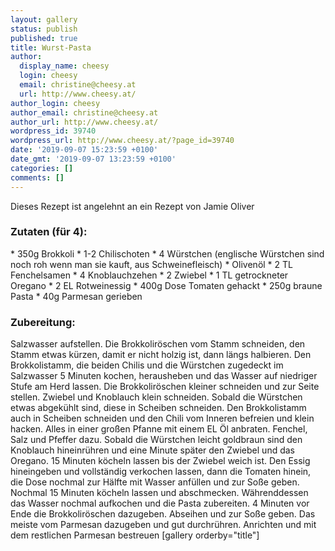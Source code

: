 ```yaml
---
layout: gallery
status: publish
published: true
title: Wurst-Pasta
author:
  display_name: cheesy
  login: cheesy
  email: christine@cheesy.at
  url: http://www.cheesy.at/
author_login: cheesy
author_email: christine@cheesy.at
author_url: http://www.cheesy.at/
wordpress_id: 39740
wordpress_url: http://www.cheesy.at/?page_id=39740
date: '2019-09-07 15:23:59 +0100'
date_gmt: '2019-09-07 13:23:59 +0100'
categories: []
comments: []
---
```

Dieses Rezept ist angelehnt an ein Rezept von Jamie Oliver
### Zutaten (für 4):
\* 350g Brokkoli
\* 1-2 Chilischoten
\* 4 Würstchen (englische Würstchen sind noch roh wenn man sie kauft, aus Schweinefleisch)
\* Olivenöl
\* 2 TL Fenchelsamen
\* 4 Knoblauchzehen
\* 2 Zwiebel
\* 1 TL getrockneter Oregano
\* 2 EL Rotweinessig
\* 400g Dose Tomaten gehackt
\* 250g braune Pasta
\* 40g Parmesan gerieben
### Zubereitung:
Salzwasser aufstellen. Die Brokkoliröschen vom Stamm schneiden, den Stamm etwas kürzen, damit er nicht holzig ist, dann längs halbieren. Den Brokkolistamm, die beiden Chilis und die Würstchen zugedeckt im Salzwasser 5 Minuten kochen, herausheben und das Wasser auf niedriger Stufe am Herd lassen.
Die Brokkoliröschen kleiner schneiden und zur Seite stellen. Zwiebel und Knoblauch klein schneiden.
Sobald die Würstchen etwas abgekühlt sind, diese in Scheiben schneiden. Den Brokkolistamm auch in Scheiben schneiden und den Chili vom Inneren befreien und klein hacken. Alles in einer großen Pfanne mit einem EL Öl anbraten. Fenchel, Salz und Pfeffer dazu.
Sobald die Würstchen leicht goldbraun sind den Knoblauch hineinrühren und eine Minute später den Zwiebel und das Oregano. 15 Minuten köcheln lassen bis der Zwiebel weich ist.
Den Essig hineingeben und vollständig verkochen lassen, dann die Tomaten hinein, die Dose nochmal zur Hälfte mit Wasser anfüllen und zur Soße geben. Nochmal 15 Minuten köcheln lassen und abschmecken.
Währenddessen das Wasser nochmal aufkochen und die Pasta zubereiten. 4 Minuten vor Ende die Brokkoliröschen dazugeben. Abseihen und zur Soße geben. Das meiste vom Parmesan dazugeben und gut durchrühren. Anrichten und mit dem restlichen Parmesan bestreuen
[gallery orderby="title"]
